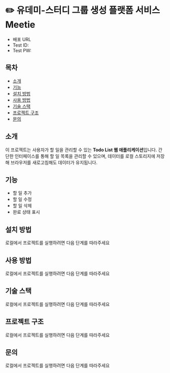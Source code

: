 # ✏️  유데미-스터디 그룹 생성 플랫폼 서비스 Meetie

- 배포 URL
- Test ID:
- Test PW:

## 목차
- [소개](#소개)
- [기능](#기능)
- [설치 방법](#설치-방법)
- [사용 방법](#사용-방법)
- [기술 스택](#기술-스택)
- [프로젝트 구조](#프로젝트-구조)
- [문의](#문의)

## 소개
이 프로젝트는 사용자가 할 일을 관리할 수 있는 **Todo List 웹 애플리케이션**입니다. 간단한 인터페이스를 통해 할 일 목록을 관리할 수 있으며, 데이터를 로컬 스토리지에 저장해 브라우저를 새로고침해도 데이터가 유지됩니다.

## 기능
- 할 일 추가
- 할 일 수정
- 할 일 삭제
- 완료 상태 표시

## 설치 방법
로컬에서 프로젝트를 실행하려면 다음 단계를 따라주세요
  
## 사용 방법
로컬에서 프로젝트를 실행하려면 다음 단계를 따라주세요

## 기술 스택
로컬에서 프로젝트를 실행하려면 다음 단계를 따라주세요

## 프로젝트 구조
로컬에서 프로젝트를 실행하려면 다음 단계를 따라주세요

## 문의
로컬에서 프로젝트를 실행하려면 다음 단계를 따라주세요
